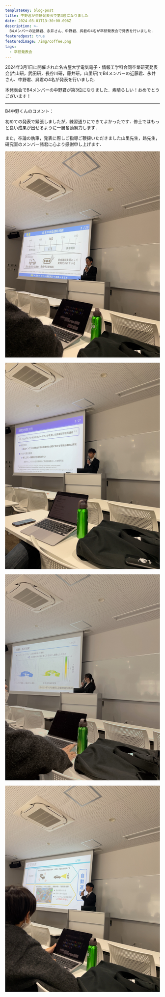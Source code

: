 ```yaml
---
templateKey: blog-post
title: 中野君が卒研発表会で第3位になりました
date: 2024-03-01T13:30:00.096Z
description: >-
  B4メンバーの近藤君、永井さん、中野君、呉君の4名が卒研発表会で発表を行いました．
featuredpost: true
featuredimage: /img/coffee.png
tags:
  - 卒研発表会
---
```

2024年3月1日に開催された名古屋大学電気電子・情報工学科合同卒業研究発表会(片山研，武田研，長谷川研，藤井研，山里研)でB4メンバーの近藤君、永井さん、中野君、呉君の4名が発表を行いました．

本発表会でB4メンバーの中野君が第3位になりました．素晴らしい！おめでとうございます！

---

B4中野くんのコメント：

初めての発表で緊張しましたが，練習通りにできてよかったです．修士ではもっと良い成果が出せるように一層奮励努力します．

また，卒論の執筆，発表に際しご指導ご鞭撻いただきました山里先生，路先生，研究室のメンバー諸君に心より感謝申し上げます．

![2024sotsuken](./20240301-sotsuken-1.jpeg)

![2024sotsuken](./20240301-sotsuken-2.jpeg)

![2024sotsuken](./20240301-sotsuken-3.jpeg)

![2024sotsuken](./20240301-sotsuken-4.jpeg)


